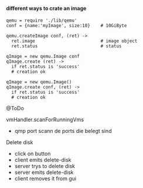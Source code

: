 #### different ways to crate an image
    qemu = require './lib/qemu'
    conf = {name:'myImage', size:10}    # 10GiByte

    qemu.createImage conf, (ret) ->
      ret.image                         # image object
      ret.status                        # status

    qImage = new qemu.Image conf
    qImage.create (ret) ->
      if ret.status is 'success'
      # creation ok

    qImage = new qemu.Image()
    qImage.create conf, (ret) ->
      if ret.status is 'success'
      # creation ok



@ToDo


  
vmHandler.scanForRunningVms
  - qmp port scann de ports die belegt sind
  
  
Delete disk
 - click on button
 - client emits delete-disk
 - server trys to delete disk
 - server emits delete-disk
 - client removes it from gui